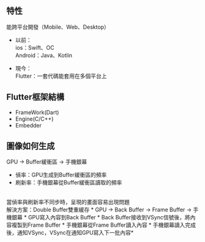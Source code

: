 ## 特性
能跨平台開發（Mobile、Web、Desktop）

* 以前：<br>
ios：Swift、OC<br>
Android：Java、Kotlin

* 現今：<br>
Flutter：一套代碼能套用在多個平台上

## Flutter框架結構
* FrameWork(Dart)
* Engine(C/C++)
* Embedder

## 圖像如何生成
GPU -> Buffer緩衝區 -> 手機銀幕
* 偵率：GPU生成到Buffer緩衝區的頻率
* 刷新率：手機銀幕從Buffer緩衝區讀取的頻率
<br>
當偵率與刷新率不同步時，呈現的畫面容易出現問題<br>
解決方案：Double Buffer雙重緩存
* GPU -> Back Buffer -> Frame Buffer -> 手機銀幕
* GPU寫入內容到Back Buffer
* Back Buffer接收到VSync信號後，將內容複製到Frame Buffer
* 手機銀幕從Frame Buffer讀入內容
* 手機銀幕讀入完成後，通知VSync，VSync在通知GPU寫入下一批內容* 
